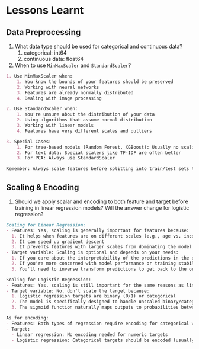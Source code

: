 # Lessons Learnt

## Data Preprocessing

1. What data type should be used for categorical and continuous data?
    1. categorical: int64
    1. continuous data: float64
1. When to use `MinMaxScaler` and `StandardScaler`?

```md
1. Use MinMaxScaler when:
    1. You know the bounds of your features should be preserved
    2. Working with neural networks
    3. Features are already normally distributed
    4. Dealing with image processing

2. Use StandardScaler when:
    1. You're unsure about the distribution of your data
    2. Using algorithms that assume normal distribution
    3. Working with linear models
    4. Features have very different scales and outliers

3. Special Cases:
    1. For tree-based models (Random Forest, XGBoost): Usually no scaling needed
    2. For text data: Special scalers like TF-IDF are often better
    3. For PCA: Always use StandardScaler

Remember: Always scale features before splitting into train/test sets to avoid data leakage, and apply the same scaling parameters to both sets.
```

## Scaling & Encoding

1. Should we apply scalar and encoding to both feature and target before training in linear regression models? Will the answer change for logistic regression?

```md
Scaling for Linear Regression:
- Features: Yes, scaling is generally important for features because:
  1. It helps when features are on different scales (e.g., age vs. income)
  2. It can speed up gradient descent
  3. It prevents features with larger scales from dominating the model
- Target variable: Scaling is optional and depends on your needs:
  1. If you care about the interpretability of the predictions in the original scale, don't scale the target
  2. If you're more concerned with model performance or training stability, scaling can help
  3. You'll need to inverse transform predictions to get back to the original scale

Scaling for Logistic Regression:
- Features: Yes, scaling is still important for the same reasons as linear regression
- Target variable: No, don't scale the target because:
  1. Logistic regression targets are binary (0/1) or categorical
  2. The model is specifically designed to handle unscaled binary/categorical outcomes
  3. The sigmoid function naturally maps outputs to probabilities between 0 and 1

As for encoding:
- Features: Both types of regression require encoding for categorical variables (e.g., one-hot encoding, label encoding)
- Target: 
  - Linear regression: No encoding needed for numeric targets
  - Logistic regression: Categorical targets should be encoded (usually label encoding for binary, one-hot for multiclass)

```